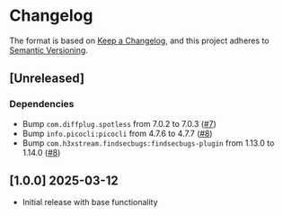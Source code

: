 # Changelog

The format is based on [Keep a Changelog](https://keepachangelog.com/en/1.0.0/),
and this project adheres to [Semantic Versioning](https://semver.org/spec/v2.0.0.html).

## [Unreleased]

### Dependencies

- Bump `com.diffplug.spotless` from 7.0.2 to 7.0.3 ([#7](https://github.com/ebsnet/CSRGenerator/pull/7))
- Bump `info.picocli:picocli` from 4.7.6 to 4.7.7 ([#8](https://github.com/ebsnet/CSRGenerator/pull/8))
- Bump `com.h3xstream.findsecbugs:findsecbugs-plugin` from 1.13.0 to 1.14.0 ([#8](https://github.com/ebsnet/CSRGenerator/pull/8))

## [1.0.0] 2025-03-12

- Initial release with base functionality

